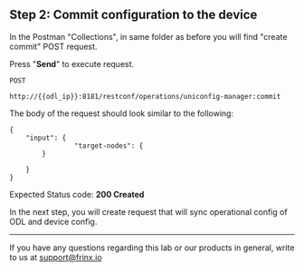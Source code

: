 ## Step 2: Commit configuration to the device

In the Postman "Collections", in same folder as before you will find "create commit" POST request.


Press "**Send**" to execute request.

```
POST

http://{{odl_ip}}:8181/restconf/operations/uniconfig-manager:commit
```


The body of the request should look similar to the following:

```
{
    "input": {
                "target-nodes": {
        }

    }
}
```

Expected Status code: **200 Created**

In the next step, you will create request that will sync operational config of ODL and device config.

---
If you have any questions regarding this lab or our products in general, write to us at [support@frinx.io](mailto:support@frinx.io)